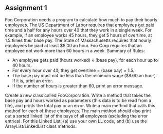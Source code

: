 ## Assignment 1

Foo Corporation needs a program to calculate how much to pay their hourly employees. The US Department of Labor requires that employees get paid time and a half for any hours over 40 that they work in a single week. For example, if an employee works 45 hours, they get 5 hours of overtime, at 1.5 times their base pay. The State of Massachusetts requires that hourly employees be paid at least $8.00 an hour. Foo Corp requires that an employee not work more than 60 hours in a week.
Summary of Rules:
-	An employee gets paid (hours worked) × (base pay), for each hour up to 40 hours. 
-	For every hour over 40, they get overtime = (base pay) × 1.5. 
-	The base pay must not be less than the minimum wage ($8.00 an hour). If it is, print an error. 
-	If the number of hours is greater than 60, print an error message. 

Create a new class called FooCorporation. Write a method that takes the base pay and hours worked as parameters (this data is to be read from a file), and prints the total pay or an error. Write a main method that calls this method for each of these employees. The main method should also print out a sorted linked list of the pays of all employees (excluding the error entries). For this Linked List, (a) use your own LL code, and (b) use the ArrayList/LinkedList class methods.